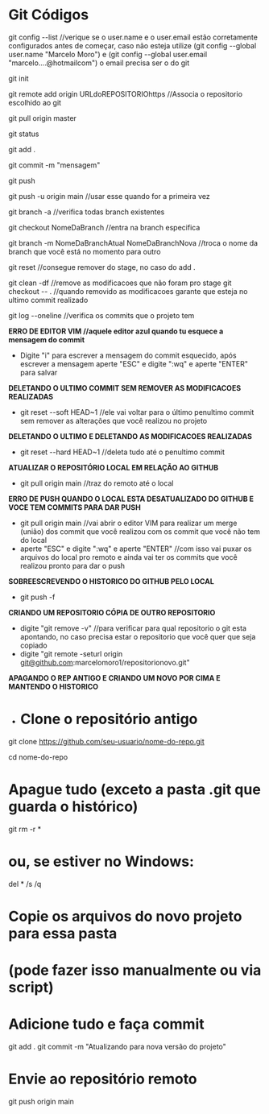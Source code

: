 # Git Códigos

git config --list //verique se o user.name e o user.email estão corretamente configurados antes de começar, caso não esteja utilize (git config --global user.name "Marcelo Moro") e (git config --global user.email "marcelo....@hotmailcom") o email precisa ser o do git

git init

git remote add origin URLdoREPOSITORIOhttps //Associa o repositorio escolhido ao git 

git pull origin master

git status

git add .

git commit -m "mensagem"

git push

git push -u origin main //usar esse quando for a primeira vez

git branch -a //verifica todas branch existentes

git checkout NomeDaBranch //entra na branch especifica 

git branch -m NomeDaBranchAtual NomeDaBranchNova //troca o nome da branch que você está no momento para outro

git reset       //consegue remover do stage, no caso do add .

git clean -df  //remove as modificacoes que não foram pro stage
git checkout -- .  //quando removido as modificacoes garante que esteja no ultimo commit realizado

git log --oneline //verifica os commits que o projeto tem

**ERRO DE EDITOR VIM //aquele editor azul quando tu esquece a mensagem do commit**
- Digite "i" para escrever a mensagem do commit esquecido, após escrever a mensagem aperte "ESC" e digite ":wq" e aperte "ENTER" para salvar

**DELETANDO O ULTIMO COMMIT SEM REMOVER AS MODIFICACOES REALIZADAS**
- git reset --soft HEAD~1 //ele vai voltar para o último penultimo commit sem remover as alterações que você realizou no projeto

**DELETANDO O ULTIMO E DELETANDO AS MODIFICACOES REALIZADAS**
- git reset --hard HEAD~1 //deleta tudo até o penultimo commit

**ATUALIZAR O REPOSITÓRIO LOCAL EM RELAÇÃO AO GITHUB**
- git pull origin main //traz do remoto até o local

**ERRO DE PUSH QUANDO O LOCAL ESTA DESATUALIZADO DO GITHUB E VOCE TEM COMMITS PARA DAR PUSH**
- git pull origin main //vai abrir o editor VIM para realizar um merge (união) dos commit que você realizou com os commit que você não tem do local
- aperte "ESC" e digite ":wq" e aperte "ENTER" //com isso vai puxar os arquivos do local pro remoto e ainda vai ter os commits que você realizou pronto para dar o push

**SOBREESCREVENDO O HISTORICO DO GITHUB PELO LOCAL**
- git push -f

**CRIANDO UM REPOSITORIO CÓPIA DE OUTRO REPOSITORIO**
- digite "git remove -v" //para verificar para qual repositorio o git esta apontando, no caso precisa estar o repositorio que você quer que seja copiado
- digite "git remote -seturl origin git@github.com:marcelomoro1/repositorionovo.git"


**APAGANDO O REP ANTIGO E CRIANDO UM NOVO POR CIMA E MANTENDO O HISTORICO**
- # Clone o repositório antigo
git clone https://github.com/seu-usuario/nome-do-repo.git

cd nome-do-repo

# Apague tudo (exceto a pasta .git que guarda o histórico)
git rm -r *
# ou, se estiver no Windows:
del * /s /q

# Copie os arquivos do novo projeto para essa pasta
# (pode fazer isso manualmente ou via script)

# Adicione tudo e faça commit
git add .
git commit -m "Atualizando para nova versão do projeto"

# Envie ao repositório remoto
git push origin main


